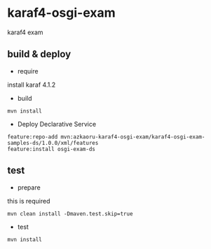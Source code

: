# karaf4-osgi-exam
karaf4 exam

## build & deploy

 * require
  
  install karaf 4.1.2

 * build

```
mvn install
```


 * Deploy Declarative Service

```
feature:repo-add mvn:azkaoru-karaf4-osgi-exam/karaf4-osgi-exam-samples-ds/1.0.0/xml/features
feature:install osgi-exam-ds
``` 

## test

* prepare 

this is required 
```
mvn clean install -Dmaven.test.skip=true
```

* test

```
mvn install
```

